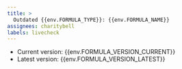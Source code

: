 ```yaml
---
title: >
  Outdated {{env.FORMULA_TYPE}}: {{env.FORMULA_NAME}}
assignees: charitybell
labels: livecheck
---
```

- Current version: {{env.FORMULA_VERSION_CURRENT}}
- Latest version:  {{env.FORMULA_VERSION_LATEST}}
